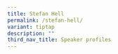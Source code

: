 ```yaml
---
title: Stefan Hell
permalink: /stefan-hell/
variant: tiptap
description: ""
third_nav_title: Speaker profiles
---
```

